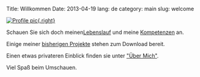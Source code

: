 Title: Willkommen
Date: 2013-04-19
lang: de
category: main
slug: welcome

[![Profile pic](|filename|/images/mh-strand-200.jpg){.right}](|filename|/images/mh-strand.jpg)



Schauen Sie sich doch meinen[Lebenslauf](|filename|pages/cv.de.md) und meine [Kompetenzen](|filename|pages/experience.de.md) an.

Einige meiner [bisherigen Projekte](|filename|pages/projects.de.md) stehen zum Download bereit.

Einen etwas privateren Einblick finden sie unter ["Über Mich"](|filename|pages/about.de.md).

Viel Spaß beim Umschauen.

